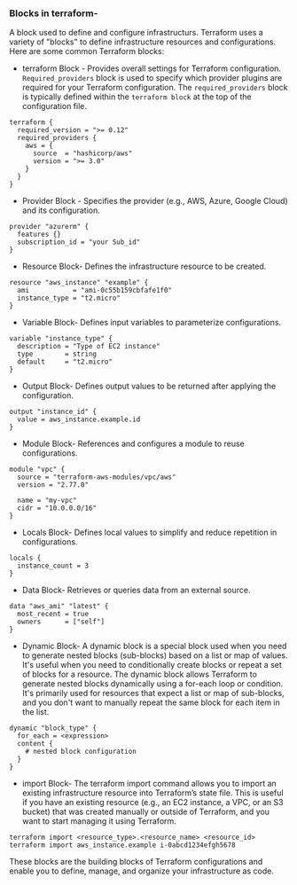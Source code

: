 ### Blocks in terraform-
A block used to define and configure infrastructurs. Terraform uses a variety of "blocks" to define infrastructure resources and configurations. Here are some common Terraform blocks:

* terraform Block - 
Provides overall settings for Terraform configuration.
`Required_providers` block is used to specify which provider plugins are required for your Terraform configuration.
The `required_providers` block is typically defined within the `terraform block` at the top of the configuration file.

```
terraform {
  required_version = ">= 0.12"
  required_providers {
    aws = {
      source  = "hashicorp/aws"
      version = ">= 3.0"
    }
  }
}
```

* Provider Block -
Specifies the provider (e.g., AWS, Azure, Google Cloud) and its configuration.
```
provider "azurerm" {
  features {}
  subscription_id = "your Sub_id"
}
```

* Resource Block-
Defines the infrastructure resource to be created.

```
resource "aws_instance" "example" {
  ami           = "ami-0c55b159cbfafe1f0"
  instance_type = "t2.micro"
}
```

* Variable Block-
Defines input variables to parameterize configurations.

```
variable "instance_type" {
  description = "Type of EC2 instance"
  type        = string
  default     = "t2.micro"
}
```
* Output Block-
Defines output values to be returned after applying the configuration.

```
output "instance_id" {
  value = aws_instance.example.id
}
```

* Module Block-
References and configures a module to reuse configurations.

```
module "vpc" {
  source = "terraform-aws-modules/vpc/aws"
  version = "2.77.0"

  name = "my-vpc"
  cidr = "10.0.0.0/16"
}
```

* Locals Block-
Defines local values to simplify and reduce repetition in configurations.

```
locals {
  instance_count = 3
}
```

* Data Block-
Retrieves or queries data from an external source.

```
data "aws_ami" "latest" {
  most_recent = true
  owners      = ["self"]
}
```

* Dynamic Block-
A dynamic block is a special block used when you need to generate nested blocks (sub-blocks) based on a list or map of values. It's useful when you need to conditionally create blocks or repeat a set of blocks for a resource.
The dynamic block allows Terraform to generate nested blocks dynamically using a for-each loop or condition. It's primarily used for resources that expect a list or map of sub-blocks, and you don't want to manually repeat the same block for each item in the list.

```
dynamic "block_type" {
  for_each = <expression>
  content {
    # nested block configuration
  }
}
```

* import Block-
The terraform import command allows you to import an existing infrastructure resource into Terraform’s state file. This is useful if you have an existing resource (e.g., an EC2 instance, a VPC, or an S3 bucket) that was created manually or outside of Terraform, and you want to start managing it using Terraform.

```
terraform import <resource_type>.<resource_name> <resource_id>
terraform import aws_instance.example i-0abcd1234efgh5678
```


These blocks are the building blocks of Terraform configurations and enable you to define, manage, and organize your infrastructure as code.
